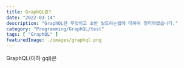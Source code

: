 ```yaml
---
title: GraphQL란?
date: "2022-03-14"
description: "GraphQL란 무엇이고 초반 빌드하는법에 대하여 정리하였습니다."
category: "Programming/GraphQL/test"
tags: [ "GraphQL" ]
featuredImage: ./images/graphql.png
---
```


GraphQL(이하 gql)은
